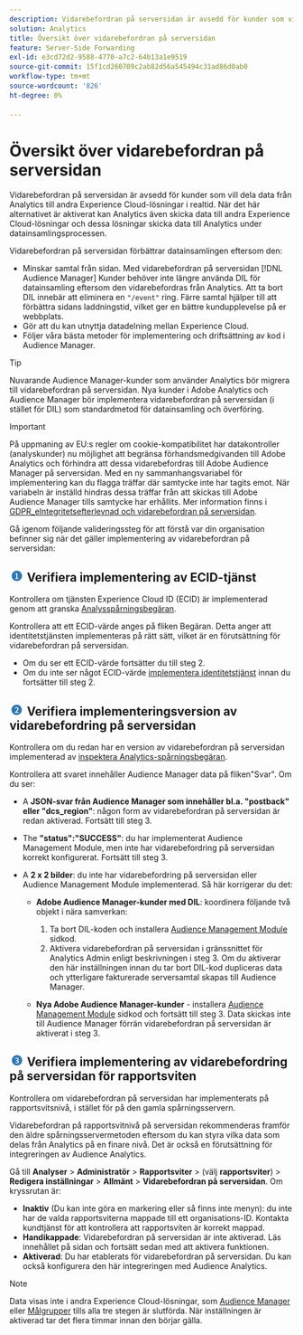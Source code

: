 ```yaml
---
description: Vidarebefordran på serversidan är avsedd för kunder som vill dela data från Analytics till andra Experience Cloud-lösningar i realtid. När det här alternativet är aktiverat kan Analytics även skicka data till andra Experience Cloud-lösningar och dessa lösningar skicka data till Analytics under datainsamlingsprocessen.
solution: Analytics
title: Översikt över vidarebefordran på serversidan
feature: Server-Side Forwarding
exl-id: e3cd72d2-9588-4770-a7c2-64b13a1e9519
source-git-commit: 15f1cd260709c2ab82d56a545494c31ad86d0ab0
workflow-type: tm+mt
source-wordcount: '826'
ht-degree: 0%

---
```


# Översikt över vidarebefordran på serversidan

Vidarebefordran på serversidan är avsedd för kunder som vill dela data från Analytics till andra Experience Cloud-lösningar i realtid. När det här alternativet är aktiverat kan Analytics även skicka data till andra Experience Cloud-lösningar och dessa lösningar skicka data till Analytics under datainsamlingsprocessen.

Vidarebefordran på serversidan förbättrar datainsamlingen eftersom den:

* Minskar samtal från sidan. Med vidarebefordran på serversidan [!DNL Audience Manager] Kunder behöver inte längre använda DIL för datainsamling eftersom den vidarebefordras från Analytics. Att ta bort DIL innebär att eliminera en `"/event"` ring. Färre samtal hjälper till att förbättra sidans laddningstid, vilket ger en bättre kundupplevelse på er webbplats.
* Gör att du kan utnyttja datadelning mellan Experience Cloud.
* Följer våra bästa metoder för implementering och driftsättning av kod i Audience Manager.

>[!TIP]
>
>Nuvarande Audience Manager-kunder som använder Analytics bör migrera till vidarebefordran på serversidan. Nya kunder i Adobe Analytics och Audience Manager bör implementera vidarebefordran på serversidan (i stället för DIL) som standardmetod för datainsamling och överföring.

>[!IMPORTANT]
>På uppmaning av EU:s regler om cookie-kompatibilitet har datakontroller (analyskunder) nu möjlighet att begränsa förhandsmedgivanden till Adobe Analytics och förhindra att dessa vidarebefordras till Adobe Audience Manager på serversidan. Med en ny sammanhangsvariabel för implementering kan du flagga träffar där samtycke inte har tagits emot. När variabeln är inställd hindras dessa träffar från att skickas till Adobe Audience Manager tills samtycke har erhållits. Mer information finns i [GDPR_eIntegritetsefterlevnad och vidarebefordran på serversidan](/help/admin/admin/c-manage-report-suites/c-edit-report-suites/general/c-server-side-forwarding/ssf-gdpr.md).

Gå igenom följande valideringssteg för att förstå var din organisation befinner sig när det gäller implementering av vidarebefordran på serversidan:

## ![step1_icon.png image](/help/admin/admin/c-manage-report-suites/c-edit-report-suites/general/c-server-side-forwarding/assets/step1_icon.png) Verifiera implementering av ECID-tjänst

Kontrollera om tjänsten Experience Cloud ID (ECID) är implementerad genom att granska [Analysspårningsbegäran](https://experienceleague.adobe.com/docs/id-service/using/implementation/test-verify.html).

Kontrollera att ett ECID-värde anges på fliken Begäran. Detta anger att identitetstjänsten implementeras på rätt sätt, vilket är en förutsättning för vidarebefordran på serversidan.

* Om du ser ett ECID-värde fortsätter du till steg 2.
* Om du inte ser något ECID-värde [implementera identitetstjänst](https://experienceleague.adobe.com/docs/id-service/using/implementation/implementation-guides.html) innan du fortsätter till steg 2.

## ![step2_icon.png image](/help/admin/admin/c-manage-report-suites/c-edit-report-suites/general/c-server-side-forwarding/assets/step2_icon.png) Verifiera implementeringsversion av vidarebefordring på serversidan

Kontrollera om du redan har en version av vidarebefordran på serversidan implementerad av [inspektera Analytics-spårningsbegäran](/help/admin/admin/c-manage-report-suites/c-edit-report-suites/general/c-server-side-forwarding/ssf-verify.md).

Kontrollera att svaret innehåller Audience Manager data på fliken&quot;Svar&quot;. Om du ser:

* A **JSON-svar från Audience Manager som innehåller bl.a. &quot;postback&quot; eller &quot;dcs_region&quot;**: någon form av vidarebefordran på serversidan är redan aktiverad. Fortsätt till steg 3.
* The **&quot;status&quot;:&quot;SUCCESS&quot;**: du har implementerat Audience Management Module, men inte har vidarebefordring på serversidan korrekt konfigurerat. Fortsätt till steg 3.
* A **2 x 2 bilder**: du inte har vidarebefordring på serversidan eller Audience Management Module implementerad. Så här korrigerar du det:

   * **Adobe Audience Manager-kunder med DIL**: koordinera följande två objekt i nära samverkan:

      1. Ta bort DIL-koden och installera [Audience Management Module](https://experienceleague.adobe.com/docs/audience-manager/user-guide/implementation-integration-guides/integration-other-solutions/audience-management-module.html) sidkod.
      1. Aktivera vidarebefordran på serversidan i gränssnittet för Analytics Admin enligt beskrivningen i steg 3. Om du aktiverar den här inställningen innan du tar bort DIL-kod dupliceras data och ytterligare fakturerade serversamtal skapas till Audience Manager.

   * **Nya Adobe Audience Manager-kunder** - installera [Audience Management Module](https://experienceleague.adobe.com/docs/audience-manager/user-guide/implementation-integration-guides/integration-other-solutions/audience-management-module.html) sidkod och fortsätt till steg 3. Data skickas inte till Audience Manager förrän vidarebefordran på serversidan är aktiverat i steg 3.

## ![step3_icon.png image](/help/admin/admin/c-manage-report-suites/c-edit-report-suites/general/c-server-side-forwarding/assets/step3_icon.png) Verifiera implementering av vidarebefordring på serversidan för rapportsviten

Kontrollera om vidarebefordran på serversidan har implementerats på rapportsvitsnivå, i stället för på den gamla spårningsservern.

Vidarebefordran på rapportsvitnivå på serversidan rekommenderas framför den äldre spårningsservermetoden eftersom du kan styra vilka data som delas från Analytics på en finare nivå. Det är också en förutsättning för integreringen av Audience Analytics.

Gå till **Analyser** > **Administratör** > **Rapportsviter** > (välj **rapportsviter**) > **Redigera inställningar** > **Allmänt** > **Vidarebefordran på serversidan**. Om kryssrutan är:

* **Inaktiv** (Du kan inte göra en markering eller så finns inte menyn): du inte har de valda rapportsviterna mappade till ett organisations-ID. Kontakta kundtjänst för att kontrollera att rapportsviten är korrekt mappad.
* **Handikappade**: Vidarebefordran på serversidan är inte aktiverad. Läs innehållet på sidan och fortsätt sedan med att aktivera funktionen.
* **Aktiverad**: Du har etablerats för vidarebefordran på serversidan. Du kan också konfigurera den här integreringen med Audience Analytics.

>[!NOTE]
>
>Data visas inte i andra Experience Cloud-lösningar, som [Audience Manager](https://experienceleague.adobe.com/docs/audience-manager/user-guide/aam-home.html) eller [Målgrupper](https://experienceleague.adobe.com/docs/core-services/interface/audiences/audience-library.html) tills alla tre stegen är slutförda. När inställningen är aktiverad tar det flera timmar innan den börjar gälla.
